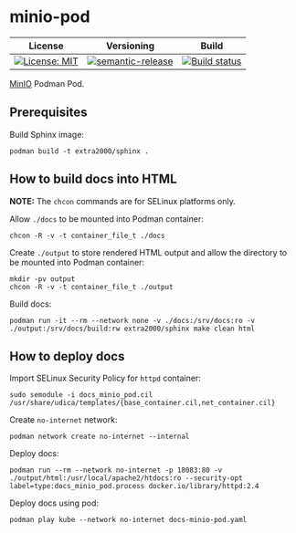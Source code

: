 # minio-pod

| License | Versioning | Build |
| ------- | ---------- | ----- |
| [![License: MIT](https://img.shields.io/badge/License-MIT-yellow.svg)](https://opensource.org/licenses/MIT) | [![semantic-release](https://img.shields.io/badge/%20%20%F0%9F%93%A6%F0%9F%9A%80-semantic--release-e10079.svg)](https://github.com/semantic-release/semantic-release) | [![Build status](https://ci.appveyor.com/api/projects/status/clifmgi3284xj99p/branch/master?svg=true)](https://ci.appveyor.com/project/nikAizuddin/minio-pod/branch/master) |

[MinIO](https://min.io/) Podman Pod.


## Prerequisites

Build Sphinx image:
```
podman build -t extra2000/sphinx .
```


## How to build docs into HTML

**NOTE:** The `chcon` commands are for SELinux platforms only.

Allow `./docs` to be mounted into Podman container:
```
chcon -R -v -t container_file_t ./docs
```

Create `./output` to store rendered HTML output and allow the directory to be mounted into Podman container:
```
mkdir -pv output
chcon -R -v -t container_file_t ./output
```

Build docs:
```
podman run -it --rm --network none -v ./docs:/srv/docs:ro -v ./output:/srv/docs/build:rw extra2000/sphinx make clean html
```


## How to deploy docs

Import SELinux Security Policy for `httpd` container:
```
sudo semodule -i docs_minio_pod.cil /usr/share/udica/templates/{base_container.cil,net_container.cil}
```

Create `no-internet` network:
```
podman network create no-internet --internal
```

Deploy docs:
```
podman run --rm --network no-internet -p 18083:80 -v ./output/html:/usr/local/apache2/htdocs:ro --security-opt label=type:docs_minio_pod.process docker.io/library/httpd:2.4
```

Deploy docs using pod:
```
podman play kube --network no-internet docs-minio-pod.yaml
```
